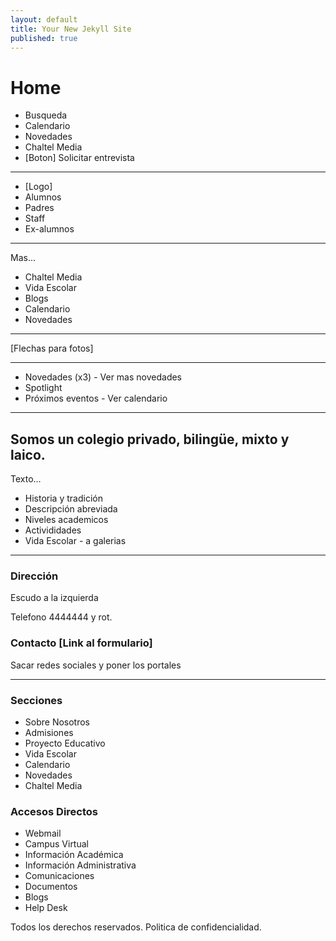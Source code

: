 ```yaml
---
layout: default
title: Your New Jekyll Site
published: true
---
```


# Home

- Busqueda
- Calendario
- Novedades
- Chaltel Media
- [Boton] Solicitar entrevista


---

- [Logo]
- Alumnos
- Padres
- Staff
- Ex-alumnos

---

Mas...

- Chaltel Media
- Vida Escolar
- Blogs
- Calendario
- Novedades

---

[Flechas para fotos]


---

- Novedades (x3) - Ver mas novedades
- Spotlight
- Próximos eventos - Ver calendario

---

## Somos un colegio privado, bilingüe, mixto y laico.

Texto...

- Historia y tradición
- Descripción abreviada
- Niveles academicos
- Activididades
- Vida Escolar - a galerias

---

### Dirección  
Escudo a la izquierda  

Telefono 4444444 y rot.  

### Contacto [Link al formulario]

Sacar redes sociales y poner los portales


---
### Secciones

- Sobre Nosotros
- Admisiones
- Proyecto Educativo
- Vida Escolar
- Calendario
- Novedades
- Chaltel Media

### Accesos Directos

- Webmail
- Campus Virtual
- Información Académica
- Información Administrativa
- Comunicaciones
- Documentos
- Blogs
- Help Desk


Todos los derechos reservados. Politica de confidencialidad.